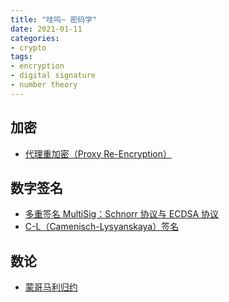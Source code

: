 ```yaml
---
title: "哇呜~ 密码学"
date: 2021-01-11
categories:
- crypto
tags:
- encryption
- digital signature
- number theory
---
```


## 加密
- [代理重加密（Proxy Re-Encryption）](/static/awesome-crypto/proxy-re-encryption/README.pdf)

## 数字签名
- [多重签名 MultiSig：Schnorr 协议与 ECDSA 协议](/static/awesome-crypto/multi-sig-schnorr-and-ecdsa-protocol/README.pdf)
- [C-L（Camenisch-Lysyanskaya）签名](/static/awesome-crypto/camenisch-lysyanskaya-sig/README.pdf)

## 数论
- [蒙哥马利归约](/static/awesome-crypto/montgomery-reduction/README.pdf)

